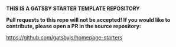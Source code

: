 **THIS IS A GATSBY STARTER TEMPLATE REPOSITORY**

**Pull requests to this repo will not be accepted! If you would like to contribute, please open a PR in the source repository:**

<https://github.com/gatsbyjs/homepage-starters>

